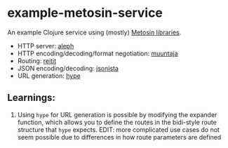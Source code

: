 # example-metosin-service
An example Clojure service using (mostly) [Metosin libraries](https://github.com/metosin).

* HTTP server: [aleph](https://github.com/clj-commons/aleph)
* HTTP encoding/decoding/format negotiation: [muuntaja](https://github.com/metosin/muuntaja)
* Routing: [reitit](https://github.com/metosin/reitit)
* JSON encoding/decoding: [jsonista](https://github.com/metosin/jsonista)
* URL generation: [hype](https://github.com/b-social/hype)

## Learnings:
1. Using `hype` for URL generation is possible 
   by modifying the expander function, which allows
   you to define the routes in the bidi-style route
   structure that `hype` expects. EDIT: more complicated 
   use cases do not seem possible due to differences in how
   route parameters are defined